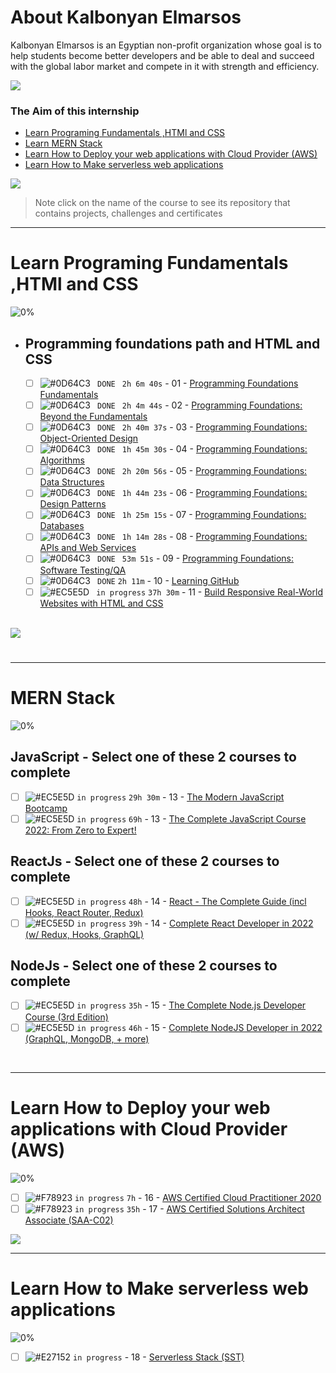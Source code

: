 # About Kalbonyan Elmarsos
 Kalbonyan Elmarsos is an Egyptian non-profit organization whose goal is to help students become better developers and be able to deal and succeed with the global labor market and compete in it with strength and efficiency.
 <br/>
 
 <a href="https://www.linkedin.com/company/%D9%83%D8%A7%D9%84%D8%A8%D9%86%D9%8A%D8%A7%D9%86-%D8%A7%D9%84%D9%85%D8%B1%D8%B5%D9%88%D8%B5/" target="_blank"><img src="https://img.shields.io/badge/-Kalbonyan%20Elmarsos-0077B5?style=for-the-badge&logo=Linkedin&logoColor=white"/></a>
### The Aim of this internship
- <a href="#Fundamentals">Learn Programing Fundamentals ,HTMl and CSS </a>
- <a href="#MERN">Learn MERN Stack</a>
- <a href="#AWS">Learn How to Deploy your web applications with Cloud Provider (AWS)</a>
- <a href="#serverless">Learn How to Make serverless web applications</a>

<img src="https://img.shields.io/badge/Total%20Number%20Of%20Hours%20For%20All%20Courses-%2B200h-blue">
<br>

> Note click on the name of the course to see its repository that contains projects, challenges and certificates

- - - -
<!-- Fundamentals -->
<span id="Fundamentals"> </span>
# Learn Programing Fundamentals ,HTMl and CSS

![0%](https://progress-bar.dev/0/?title=Done)
<br />
- ## Programming foundations path and HTML and CSS

    - [ ] ![#0D64C3](https://via.placeholder.com/12/0D64C3/000000?text=+) ` DONE` ` 2h 6m 40s` - 01 - [Programming Foundations Fundamentals](https://github.com/tafreha/albonyan-almarsouse/tree/main/linkedin/programmingFoundationFundamentals)
    - [ ] ![#0D64C3](https://via.placeholder.com/12/0D64C3/000000?text=+) ` DONE` ` 2h 4m 44s` - 02 - [Programming Foundations: Beyond the Fundamentals](https://github.com/tafreha/albonyan-almarsouse/tree/main/linkedin/programmingFoundationBeyoundFundamentals)
    - [ ] ![#0D64C3](https://via.placeholder.com/12/0D64C3/000000?text=+) ` DONE` ` 2h 40m 37s` - 03 - [Programming Foundations: Object-Oriented Design](https://github.com/tafreha/albonyan-almarsouse/tree/main/linkedin/Programming%20Foundations%20Object%20Oriented%20Design)
    - [ ] ![#0D64C3](https://via.placeholder.com/12/0D64C3/000000?text=+) ` DONE` ` 1h 45m 30s` - 04 - [Programming Foundations: Algorithms](https://github.com/tafreha/albonyan-almarsouse/tree/main/linkedin/programming%20foundation%20algorithms)
    - [ ] ![#0D64C3](https://via.placeholder.com/12/0D64C3/000000?text=+) ` DONE` ` 2h 20m 56s` - 05 - [Programming Foundations: Data Structures](https://github.com/tafreha/albonyan-almarsouse/tree/main/linkedin/Programming%20Foundations%20data%20structure)
    - [ ] ![#0D64C3](https://via.placeholder.com/12/0D64C3/000000?text=+) ` DONE` ` 1h 44m 23s` - 06 - [Programming Foundations: Design Patterns](https://github.com/tafreha/albonyan-almarsouse/tree/main/linkedin/programming%20foundation%20design%20pattern)
    - [ ] ![#0D64C3](https://via.placeholder.com/12/0D64C3/000000?text=+) ` DONE` ` 1h 25m 15s` - 07 - [Programming Foundations: Databases](https://github.com/tafreha/albonyan-almarsouse/tree/main/linkedin/Programming%20Foundations%20Databases)
    - [ ] ![#0D64C3](https://via.placeholder.com/12/0D64C3/000000?text=+) ` DONE` ` 1h 14m 28s` - 08 - [Programming Foundations: APIs and Web Services](https://github.com/tafreha/albonyan-almarsouse/tree/main/linkedin/Programming%20Foundations%20APIs%20and%20Web%20Services/)
    - [ ] ![#0D64C3](https://via.placeholder.com/12/0D64C3/000000?text=+) ` DONE` ` 53m 51s` - 09 - [Programming Foundations: Software Testing/QA](https://github.com/tafreha/albonyan-almarsouse/tree/main/linkedin/Programming%20Foundations%20Software%20TestingQA)
    - [ ] ![#0D64C3](https://via.placeholder.com/12/0D64C3/000000?text=+) ` DONE` ` 2h 11m ` - 10 - [Learning GitHub](https://github.com/tafreha/albonyan-almarsouse/tree/main/linkedin/Learning%20GitHub)
    - [ ] ![#EC5E5D](https://via.placeholder.com/12/EC5E5D/000000?text=+) ` in progress` ` 37h 30m ` - 11 - [Build Responsive Real-World Websites with HTML and CSS](https://github.com/tafreha/albonyan-almarsouse/tree/main/udemy/Build%20Responsive%20Real-World%20Websites%20with%20HTML%20and%20CSS)

    <br />

<img src="https://img.shields.io/badge/Total%20Number%20Of%20Hours%20For%20This%20Courses-59h25m-blue">

#
- - - -
<!-- MERN -->

<span id="MERN"></span>
# MERN Stack
![0%](https://progress-bar.dev/0/?title=Done)
<br />
## JavaScript - Select one of these 2 courses to complete
- [ ] ![#EC5E5D](https://via.placeholder.com/12/EC5E5D/000000?text=+) `in progress` `29h 30m` - 13 - [The Modern JavaScript Bootcamp](Udemy/The%20Modern%20JavaScript%20Bootcamp/) 
- [ ] ![#EC5E5D](https://via.placeholder.com/12/EC5E5D/000000?text=+) `in progress` `69h` - 13 - [The Complete JavaScript Course 2022: From Zero to Expert!](Udemy/The-Complete-JavaScript-Course-2022-From-Zero-to-Expert!)
## ReactJs - Select one of these 2 courses to complete
- [ ] ![#EC5E5D](https://via.placeholder.com/12/EC5E5D/000000?text=+) `in progress` `48h` - 14 - [React - The Complete Guide (incl Hooks, React Router, Redux)](Udemy/React-The-Complete-Guide-incl-Hooks-React-Router-Redux) 
- [ ] ![#EC5E5D](https://via.placeholder.com/12/EC5E5D/000000?text=+) `in progress` `39h` - 14 - [Complete React Developer in 2022 (w/ Redux, Hooks, GraphQL)
](Udemy/Complete-React-Developer-in-2022-Redux-Hooks-GraphQL)
## NodeJs - Select one of these 2 courses to complete
- [ ] ![#EC5E5D](https://via.placeholder.com/12/EC5E5D/000000?text=+) `in progress` `35h` - 15 - [The Complete Node.js Developer Course (3rd Edition)](Udemy/The%20Complete%20Node.js%20Developer%20Course/)
- [ ] ![#EC5E5D](https://via.placeholder.com/12/EC5E5D/000000?text=+) `in progress` `46h` - 15 - [Complete NodeJS Developer in 2022 (GraphQL, MongoDB, + more)](Udemy/Complete-NodeJS-Developer-in-2022-GraphQL-MongoDB-more)

<!--<img src="https://img.shields.io/badge/Total%20Number%20Of%20Hours%20For%20This%20Courses-157h30m-blue"> -->
<br />

- - - -

<!-- AWS -->
<span id="AWS"></span>
# Learn How to Deploy your web applications with Cloud Provider (AWS)
![0%](https://progress-bar.dev/0/?title=Done)
- [ ] ![#F78923](https://via.placeholder.com/12/F78923/000000?text=+) `in progress` `7h` - 16 - [AWS Certified Cloud Practitioner 2020](aGuruCloud/AWS%20Certified%20Cloud%20Practitioner%202020/)
- [ ] ![#F78923](https://via.placeholder.com/12/F78923/000000?text=+) `in progress` `35h` - 17 - [AWS Certified Solutions Architect Associate (SAA-C02)](aGuruCloud/AWS%20Certified%20Solutions%20Architect%20Associate%20(SAA-C02))

<img src="https://img.shields.io/badge/Total%20Number%20Of%20Hours%20For%20This%20Courses-42h-blue">
<br />

- - - -
<!-- serverless -->
<span id="serverless"></span>


# Learn How to Make serverless web applications
![0%](https://progress-bar.dev/0/?title=Done)
- [ ] ![#E27152](https://via.placeholder.com/12/E27152/000000?text=+) `in progress` - 18 - [Serverless Stack (SST)](serverless-stack-project/)
